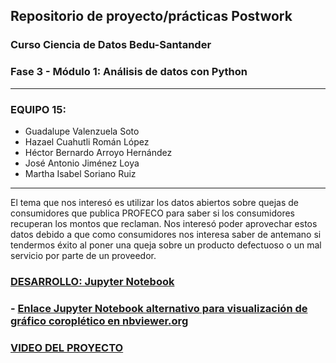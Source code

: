 ## Repositorio de proyecto/prácticas Postwork
### Curso Ciencia de Datos Bedu-Santander 
### Fase 3 - Módulo 1: Análisis de datos con Python
---
### EQUIPO 15:
- Guadalupe Valenzuela Soto
- Hazael Cuahutli Román López
- Héctor Bernardo Arroyo Hernández
- José Antonio Jiménez Loya
- Martha Isabel Soriano Ruiz
---
El tema que nos interesó es utilizar los datos abiertos sobre quejas de consumidores que publica PROFECO para
saber si los consumidores recuperan los montos que reclaman. 
Nos interesó poder aprovechar estos datos debido a que como consumidores nos interesa saber de antemano si tendermos éxito al poner una queja sobre un producto defectuoso o un mal servicio por parte de un proveedor.
### [DESARROLLO: Jupyter Notebook](https://github.com/adavals/bedu-datascience-f3m1/blob/main/postwork__1_al_8_version_2.ipynb)
### - [Enlace Jupyter Notebook alternativo para visualización de gráfico coroplético en nbviewer.org](https://nbviewer.org/github/adavals/bedu-datascience-f3m1/blob/main/postwork__1_al_8_version_2.ipynb)
### [VIDEO DEL PROYECTO](https://drive.google.com/file/d/1Eo4HHOqFZx1F3i9RI3eLkGtrdXGpn4H0/view?usp=sharing)
